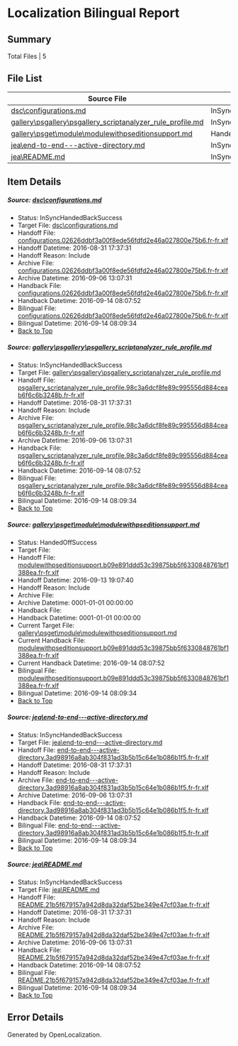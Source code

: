 # <a name='report-top'></a> Localization Bilingual Report

## Summary
 Total Files | 5

## File List
 Source File | Status | Details 
 ----------- | ------ | ------- 
 [dsc\configurations.md](https://github.com/PowerShell/powerShell-Docs/blob/6c5f3d3321b7e50215cf58267e1864b7da827764/dsc/configurations.md) | InSyncHandedBackSuccess | [Details](#d84bb35ada3588367436e6f5e3c6696b90c3661b16)
 [gallery\psgallery\psgallery_scriptanalyzer_rule_profile.md](https://github.com/PowerShell/powerShell-Docs/blob/d37068e04a3544e823484e30d313624dbedd8ac9/gallery/psgallery/psgallery_scriptanalyzer_rule_profile.md) | InSyncHandedBackSuccess | [Details](#125d3c7fc9a4035f3b6788bd373a4816fcfde671126)
 [gallery\psget\module\modulewithpseditionsupport.md](https://github.com/PowerShell/powerShell-Docs/blob/93eb1276b5b9632d43ed4c4cc00f67d19c862bbe/gallery/psget/module/modulewithpseditionsupport.md) | HandedOffSuccess | [Details](#7b8d135889378be56d0d6d5b9dc89c55f2b1e68f135)
 [jea\end-to-end---active-directory.md](https://github.com/PowerShell/powerShell-Docs/blob/33e92c7fd6039a1e3f5f784470c7bd0e43a7f030/jea/end-to-end---active-directory.md) | InSyncHandedBackSuccess | [Details](#e7ea3957ce3bbd3ce0fc072a82cd108606f05614177)
 [jea\README.md](https://github.com/PowerShell/powerShell-Docs/blob/8149f656f0aacbb23cacc8a1a9b45ed59866b92f/jea/README.md) | InSyncHandedBackSuccess | [Details](#7bb5635832e912b39ec387e8ac93ada24a434ff8184)

## Item Details
##### <a name='d84bb35ada3588367436e6f5e3c6696b90c3661b16'></a> Source: [dsc\configurations.md](https://github.com/PowerShell/powerShell-Docs/blob/6c5f3d3321b7e50215cf58267e1864b7da827764/dsc/configurations.md)
* Status: InSyncHandedBackSuccess
* Target File: [dsc\configurations.md](https://github.com/PowerShell/powerShell-Docs.fr-fr/blob/f4abd4a033bfe7fa340c678206729a37a5b2f243/dsc/configurations.md)
* Handoff File: [configurations.02626ddbf3a00f8ede56fdfd2e46a027800e75b6.fr-fr.xlf](https://github.com/PowerShell/powerShell-Docs.handoff/blob/19f901434db4d4636eaacea291b06b4b5b8e3256/ol-handoff/PowerShell/powerShell-Docs.fr-fr/live/configurations.02626ddbf3a00f8ede56fdfd2e46a027800e75b6.fr-fr.xlf)
* Handoff Datetime: 2016-08-31 17:37:31
* Handoff Reason: Include
* Archive File: [configurations.02626ddbf3a00f8ede56fdfd2e46a027800e75b6.fr-fr.xlf](https://github.com/PowerShell/powerShell-Docs.handoff/blob/22f43d2d777454fa7c04878559c7645619f2f71c/ol-archive/PowerShell/powerShell-Docs.fr-fr/live/configurations.02626ddbf3a00f8ede56fdfd2e46a027800e75b6.fr-fr.xlf)
* Archive Datetime: 2016-09-06 13:07:31
* Handback File: [configurations.02626ddbf3a00f8ede56fdfd2e46a027800e75b6.fr-fr.xlf](https://github.com/PowerShell/powerShell-Docs.handback/blob/312a182073403fa098511fd2387fc949f1e1d68f/ol-handback/PowerShell/powerShell-Docs.fr-fr/live/configurations.02626ddbf3a00f8ede56fdfd2e46a027800e75b6.fr-fr.xlf)
* Handback Datetime: 2016-09-14 08:07:52
* Bilingual File: [configurations.02626ddbf3a00f8ede56fdfd2e46a027800e75b6.fr-fr.xlf](https://github.com/PowerShell/powerShell-Docs.handback/blob/312a182073403fa098511fd2387fc949f1e1d68f/ol-handback/PowerShell/powerShell-Docs.fr-fr/live/configurations.02626ddbf3a00f8ede56fdfd2e46a027800e75b6.fr-fr.xlf)
* Bilingual Datetime: 2016-09-14 08:09:34
* [Back to Top](#report-top)

##### <a name='125d3c7fc9a4035f3b6788bd373a4816fcfde671126'></a> Source: [gallery\psgallery\psgallery_scriptanalyzer_rule_profile.md](https://github.com/PowerShell/powerShell-Docs/blob/d37068e04a3544e823484e30d313624dbedd8ac9/gallery/psgallery/psgallery_scriptanalyzer_rule_profile.md)
* Status: InSyncHandedBackSuccess
* Target File: [gallery\psgallery\psgallery_scriptanalyzer_rule_profile.md](https://github.com/PowerShell/powerShell-Docs.fr-fr/blob/f4abd4a033bfe7fa340c678206729a37a5b2f243/gallery/psgallery/psgallery_scriptanalyzer_rule_profile.md)
* Handoff File: [psgallery_scriptanalyzer_rule_profile.98c3a6dcf8fe89c995556d884ceab6f6c6b3248b.fr-fr.xlf](https://github.com/PowerShell/powerShell-Docs.handoff/blob/19f901434db4d4636eaacea291b06b4b5b8e3256/ol-handoff/PowerShell/powerShell-Docs.fr-fr/live/psgallery_scriptanalyzer_rule_profile.98c3a6dcf8fe89c995556d884ceab6f6c6b3248b.fr-fr.xlf)
* Handoff Datetime: 2016-08-31 17:37:31
* Handoff Reason: Include
* Archive File: [psgallery_scriptanalyzer_rule_profile.98c3a6dcf8fe89c995556d884ceab6f6c6b3248b.fr-fr.xlf](https://github.com/PowerShell/powerShell-Docs.handoff/blob/22f43d2d777454fa7c04878559c7645619f2f71c/ol-archive/PowerShell/powerShell-Docs.fr-fr/live/psgallery_scriptanalyzer_rule_profile.98c3a6dcf8fe89c995556d884ceab6f6c6b3248b.fr-fr.xlf)
* Archive Datetime: 2016-09-06 13:07:31
* Handback File: [psgallery_scriptanalyzer_rule_profile.98c3a6dcf8fe89c995556d884ceab6f6c6b3248b.fr-fr.xlf](https://github.com/PowerShell/powerShell-Docs.handback/blob/312a182073403fa098511fd2387fc949f1e1d68f/ol-handback/PowerShell/powerShell-Docs.fr-fr/live/psgallery_scriptanalyzer_rule_profile.98c3a6dcf8fe89c995556d884ceab6f6c6b3248b.fr-fr.xlf)
* Handback Datetime: 2016-09-14 08:07:52
* Bilingual File: [psgallery_scriptanalyzer_rule_profile.98c3a6dcf8fe89c995556d884ceab6f6c6b3248b.fr-fr.xlf](https://github.com/PowerShell/powerShell-Docs.handback/blob/312a182073403fa098511fd2387fc949f1e1d68f/ol-handback/PowerShell/powerShell-Docs.fr-fr/live/psgallery_scriptanalyzer_rule_profile.98c3a6dcf8fe89c995556d884ceab6f6c6b3248b.fr-fr.xlf)
* Bilingual Datetime: 2016-09-14 08:09:34
* [Back to Top](#report-top)

##### <a name='7b8d135889378be56d0d6d5b9dc89c55f2b1e68f135'></a> Source: [gallery\psget\module\modulewithpseditionsupport.md](https://github.com/PowerShell/powerShell-Docs/blob/93eb1276b5b9632d43ed4c4cc00f67d19c862bbe/gallery/psget/module/modulewithpseditionsupport.md)
* Status: HandedOffSuccess
* Target File: 
* Handoff File: [modulewithpseditionsupport.b09e891ddd53c39875bb5f6330848761bf1388ea.fr-fr.xlf](https://github.com/PowerShell/powerShell-Docs.handoff/blob/e0a61d5fbb0b97e516dfa599e9ca04f1543b1e87/ol-handoff/PowerShell/powerShell-Docs.fr-fr/live/modulewithpseditionsupport.b09e891ddd53c39875bb5f6330848761bf1388ea.fr-fr.xlf)
* Handoff Datetime: 2016-09-13 19:07:40
* Handoff Reason: Include
* Archive File: 
* Archive Datetime: 0001-01-01 00:00:00
* Handback File: 
* Handback Datetime: 0001-01-01 00:00:00
* Current Target File: [gallery\psget\module\modulewithpseditionsupport.md](https://github.com/PowerShell/powerShell-Docs.fr-fr/blob/f4abd4a033bfe7fa340c678206729a37a5b2f243/gallery/psget/module/modulewithpseditionsupport.md)
* Current Handback File: [modulewithpseditionsupport.b09e891ddd53c39875bb5f6330848761bf1388ea.fr-fr.xlf](https://github.com/PowerShell/powerShell-Docs.handback/blob/312a182073403fa098511fd2387fc949f1e1d68f/ol-handback/PowerShell/powerShell-Docs.fr-fr/live/modulewithpseditionsupport.b09e891ddd53c39875bb5f6330848761bf1388ea.fr-fr.xlf)
* Current Handback Datetime: 2016-09-14 08:07:52
* Bilingual File: [modulewithpseditionsupport.b09e891ddd53c39875bb5f6330848761bf1388ea.fr-fr.xlf](https://github.com/PowerShell/powerShell-Docs.handback/blob/312a182073403fa098511fd2387fc949f1e1d68f/ol-handback/PowerShell/powerShell-Docs.fr-fr/live/modulewithpseditionsupport.b09e891ddd53c39875bb5f6330848761bf1388ea.fr-fr.xlf)
* Bilingual Datetime: 2016-09-14 08:09:34
* [Back to Top](#report-top)

##### <a name='e7ea3957ce3bbd3ce0fc072a82cd108606f05614177'></a> Source: [jea\end-to-end---active-directory.md](https://github.com/PowerShell/powerShell-Docs/blob/33e92c7fd6039a1e3f5f784470c7bd0e43a7f030/jea/end-to-end---active-directory.md)
* Status: InSyncHandedBackSuccess
* Target File: [jea\end-to-end---active-directory.md](https://github.com/PowerShell/powerShell-Docs.fr-fr/blob/f4abd4a033bfe7fa340c678206729a37a5b2f243/jea/end-to-end---active-directory.md)
* Handoff File: [end-to-end---active-directory.3ad98916a8ab304f831ad3b5b15c64e1b086b1f5.fr-fr.xlf](https://github.com/PowerShell/powerShell-Docs.handoff/blob/19f901434db4d4636eaacea291b06b4b5b8e3256/ol-handoff/PowerShell/powerShell-Docs.fr-fr/live/end-to-end---active-directory.3ad98916a8ab304f831ad3b5b15c64e1b086b1f5.fr-fr.xlf)
* Handoff Datetime: 2016-08-31 17:37:31
* Handoff Reason: Include
* Archive File: [end-to-end---active-directory.3ad98916a8ab304f831ad3b5b15c64e1b086b1f5.fr-fr.xlf](https://github.com/PowerShell/powerShell-Docs.handoff/blob/22f43d2d777454fa7c04878559c7645619f2f71c/ol-archive/PowerShell/powerShell-Docs.fr-fr/live/end-to-end---active-directory.3ad98916a8ab304f831ad3b5b15c64e1b086b1f5.fr-fr.xlf)
* Archive Datetime: 2016-09-06 13:07:31
* Handback File: [end-to-end---active-directory.3ad98916a8ab304f831ad3b5b15c64e1b086b1f5.fr-fr.xlf](https://github.com/PowerShell/powerShell-Docs.handback/blob/312a182073403fa098511fd2387fc949f1e1d68f/ol-handback/PowerShell/powerShell-Docs.fr-fr/live/end-to-end---active-directory.3ad98916a8ab304f831ad3b5b15c64e1b086b1f5.fr-fr.xlf)
* Handback Datetime: 2016-09-14 08:07:52
* Bilingual File: [end-to-end---active-directory.3ad98916a8ab304f831ad3b5b15c64e1b086b1f5.fr-fr.xlf](https://github.com/PowerShell/powerShell-Docs.handback/blob/312a182073403fa098511fd2387fc949f1e1d68f/ol-handback/PowerShell/powerShell-Docs.fr-fr/live/end-to-end---active-directory.3ad98916a8ab304f831ad3b5b15c64e1b086b1f5.fr-fr.xlf)
* Bilingual Datetime: 2016-09-14 08:09:34
* [Back to Top](#report-top)

##### <a name='7bb5635832e912b39ec387e8ac93ada24a434ff8184'></a> Source: [jea\README.md](https://github.com/PowerShell/powerShell-Docs/blob/8149f656f0aacbb23cacc8a1a9b45ed59866b92f/jea/README.md)
* Status: InSyncHandedBackSuccess
* Target File: [jea\README.md](https://github.com/PowerShell/powerShell-Docs.fr-fr/blob/f4abd4a033bfe7fa340c678206729a37a5b2f243/jea/README.md)
* Handoff File: [README.21b5f679157a942d8da32daf52be349e47cf03ae.fr-fr.xlf](https://github.com/PowerShell/powerShell-Docs.handoff/blob/19f901434db4d4636eaacea291b06b4b5b8e3256/ol-handoff/PowerShell/powerShell-Docs.fr-fr/live/README.21b5f679157a942d8da32daf52be349e47cf03ae.fr-fr.xlf)
* Handoff Datetime: 2016-08-31 17:37:31
* Handoff Reason: Include
* Archive File: [README.21b5f679157a942d8da32daf52be349e47cf03ae.fr-fr.xlf](https://github.com/PowerShell/powerShell-Docs.handoff/blob/22f43d2d777454fa7c04878559c7645619f2f71c/ol-archive/PowerShell/powerShell-Docs.fr-fr/live/README.21b5f679157a942d8da32daf52be349e47cf03ae.fr-fr.xlf)
* Archive Datetime: 2016-09-06 13:07:31
* Handback File: [README.21b5f679157a942d8da32daf52be349e47cf03ae.fr-fr.xlf](https://github.com/PowerShell/powerShell-Docs.handback/blob/312a182073403fa098511fd2387fc949f1e1d68f/ol-handback/PowerShell/powerShell-Docs.fr-fr/live/README.21b5f679157a942d8da32daf52be349e47cf03ae.fr-fr.xlf)
* Handback Datetime: 2016-09-14 08:07:52
* Bilingual File: [README.21b5f679157a942d8da32daf52be349e47cf03ae.fr-fr.xlf](https://github.com/PowerShell/powerShell-Docs.handback/blob/312a182073403fa098511fd2387fc949f1e1d68f/ol-handback/PowerShell/powerShell-Docs.fr-fr/live/README.21b5f679157a942d8da32daf52be349e47cf03ae.fr-fr.xlf)
* Bilingual Datetime: 2016-09-14 08:09:34
* [Back to Top](#report-top)


## Error Details

Generated by OpenLocalization.
